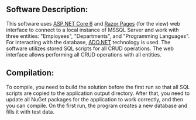 <h2>Software Description:</h2>   
This software uses <a href="https://learn.microsoft.com/en-gb/aspnet/core/introduction-to-aspnet-core?view=aspnetcore-6.0">ASP.NET Core 6</a>  and <a href="https://learn.microsoft.com/en-gb/aspnet/core/razor-pages/?view=aspnetcore-6.0&tabs=visual-studio">Razor Pages</a>  (for the view) web interface to connect to a local instance of MSSQL Server and work with three entities: "Employees", "Departments", and "Programming Languages". For interacting with the database, <a href="https://learn.microsoft.com/ru-ru/dotnet/framework/data/adonet/">ADO.NET</a>  technology is used. The software utilizes stored SQL scripts for all CRUD operations. The web interface allows performing all CRUD operations with all entities.

<h2>Compilation:</h2>   
To compile, you need to build the solution before the first run so that all SQL scripts are copied to the application output directory. After that, you need to update all NuGet packages for the application to work correctly, and then you can compile. On the first run, the program creates a new database and fills it with test data.
